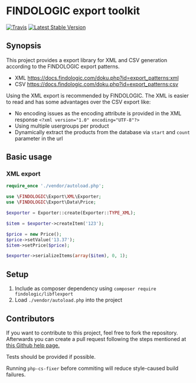 # FINDOLOGIC export toolkit

[![Travis](https://img.shields.io/travis/findologic/libflexport.svg)](https://travis-ci.org/findologic/libflexport)
[![Latest Stable Version](https://poser.pugx.org/findologic/libflexport/v/stable)](https://packagist.org/packages/findologic/libflexport)

## Synopsis

This project provides a export library for XML and CSV generation according to the FINDOLOGIC export patterns.
* XML <https://docs.findologic.com/doku.php?id=export_patterns:xml>
* CSV <https://docs.findologic.com/doku.php?id=export_patterns:csv>

Using the XML export is recommended by FINDOLOGIC. The XML is easier to read and has some advantages over the CSV export like:

* No encoding issues as the encoding attribute is provided in the XML response `<?xml version="1.0" encoding="UTF-8"?>`
* Using multiple usergroups per product
* Dynamically extract the products from the database via `start` and `count` parameter in the url

## Basic usage

### XML export

```php
require_once './vendor/autoload.php';

use \FINDOLOGIC\Export\XML\Exporter;
use \FINDOLOGIC\Export\Data\Price;

$exporter = Exporter::create(Exporter::TYPE_XML);

$item = $exporter->createItem('123');

$price = new Price();
$price->setValue('13.37');
$item->setPrice($price);

$exporter->serializeItems(array($item), 0, 1);
```

## Setup

1. Include as composer dependency using `composer require findologic/libflexport`
2. Load `./vendor/autoload.php` into the project

## Contributors

If you want to contribute to this project, feel free to fork the repository. Afterwards you can create a pull request following the steps mentioned at [this Github help page.](https://help.github.com/articles/creating-a-pull-request-from-a-fork/)

Tests should be provided if possible.

Running `php-cs-fixer` before commiting will reduce style-caused build failures.